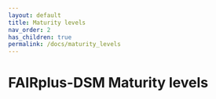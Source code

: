 ```yaml
---
layout: default
title: Maturity levels
nav_order: 2
has_children: true
permalink: /docs/maturity_levels
---
```


# FAIRplus-DSM Maturity levels
